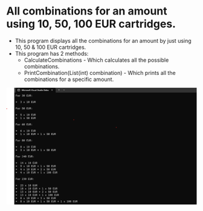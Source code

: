 # All combinations for an amount using 10, 50, 100 EUR cartridges.

- This program displays all the combinations for an amount by just using 10, 50 & 100 EUR cartridges.
- This program has 2 methods:
  - CalculateCombinations - Which calculates all the possible combinations.
  - PrintCombination(List(int) combination) - Which prints all the combinations for a specific amount.

![Alt text](./assets/image.png)  